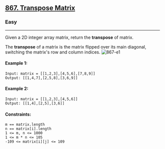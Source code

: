 [867. Transpose Matrix](https://leetcode.com/problems/transpose-matrix/?envType=daily-question&envId=2023-12-10)
---------------------------------------------------------------------------------------------------------------------------------------------

### Easy
---------------------------------------------------------------------------------------------------------------------------------------------

Given a 2D integer array matrix, return the **transpose** of matrix.

The **transpose** of a matrix is the matrix flipped over its main diagonal, switching the matrix's row and column indices.
![867-e1](https://github.com/chandrikabijore/LeetCode-solutions/assets/93921178/ac24fe86-83ce-426e-9513-29ab241f4a50)
#### Example 1:
```
Input: matrix = [[1,2,3],[4,5,6],[7,8,9]]
Output: [[1,4,7],[2,5,8],[3,6,9]]
```
#### Example 2:
```
Input: matrix = [[1,2,3],[4,5,6]]
Output: [[1,4],[2,5],[3,6]]
``` 
#### Constraints:
```
m == matrix.length
n == matrix[i].length
1 <= m, n <= 1000
1 <= m * n <= 105
-109 <= matrix[i][j] <= 109
```
